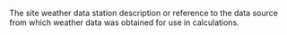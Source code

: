The site weather data station description or reference to the data source from which weather data was obtained for use in calculations.
